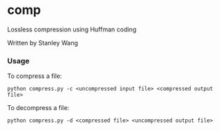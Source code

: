 # comp
Lossless compression using Huffman coding

Written by Stanley Wang

### Usage

To compress a file:

```
python compress.py -c <uncompressed input file> <compressed output file>
```

To decompress a file:

```
python compress.py -d <compressed file> <uncompressed output file>
```
